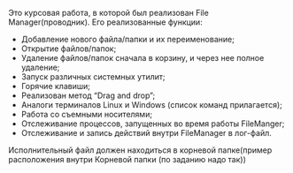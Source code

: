 Это курсовая работа, в которой был реализован File Manager(проводник). Его реализованные функции:
  * Добавление нового файла/папки и их переименование;
  * Открытие файлов/папок;
  * Удаление файлов/папок сначала в корзину, и через нее полное удаление;
  * Запуск различных системных утилит;
  * Горячие клавиши;
  * Реализован метод “Drag and drop”;
  * Аналоги терминалов Linux и Windows (список команд прилагается);
  * Работа со съемными носителями;
  * Отслеживание процессов, запущенных во время работы FileManger;
  * Отслеживание и запись действий внутри FileManager в лог-файл.
  
Исполнительный файл должен находиться в корневой папке(пример расположения внутри Корневой папки (по заданию надо так))

